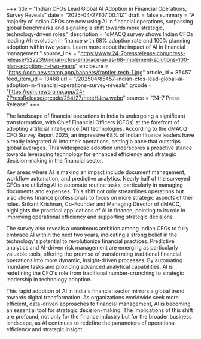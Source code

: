 +++
title = "Indian CFOs Lead Global AI Adoption in Financial Operations, Survey Reveals"
date = "2025-04-27T07:00:11Z"
draft = false
summary = "A majority of Indian CFOs are now using AI in financial operations, surpassing global benchmarks and signaling a shift towards more strategic, technology-driven roles."
description = "dMACQ survey shows Indian CFOs leading AI revolution in finance with 68% adoption rate and 100% planning adoption within two years. Learn more about the impact of AI in financial management."
source_link = "https://www.24-7pressrelease.com/press-release/522239/indian-cfos-embrace-ai-as-68-implement-solutions-100-plan-adoption-in-two-years"
enclosure = "https://cdn.newsramp.app/banners/frontier-tech-1.jpg"
article_id = 85457
feed_item_id = 13468
url = "/202504/85457-indian-cfos-lead-global-ai-adoption-in-financial-operations-survey-reveals"
qrcode = "https://cdn.newsramp.app/24-7PressRelease/qrcode/254/27/noteHJcw.webp"
source = "24-7 Press Release"
+++

<p>The landscape of financial operations in India is undergoing a significant transformation, with Chief Financial Officers (CFOs) at the forefront of adopting artificial intelligence (AI) technologies. According to the dMACQ CFO Survey Report 2025, an impressive 68% of Indian finance leaders have already integrated AI into their operations, setting a pace that outstrips global averages. This widespread adoption underscores a proactive stance towards leveraging technology for enhanced efficiency and strategic decision-making in the financial sector.</p><p>Key areas where AI is making an impact include document management, workflow automation, and predictive analytics. Nearly half of the surveyed CFOs are utilizing AI to automate routine tasks, particularly in managing documents and expenses. This shift not only streamlines operations but also allows finance professionals to focus on more strategic aspects of their roles. Srikant Krishnan, Co-Founder and Managing Director of dMACQ, highlights the practical applications of AI in finance, pointing to its role in improving operational efficiency and supporting strategic decisions.</p><p>The survey also reveals a unanimous ambition among Indian CFOs to fully embrace AI within the next two years, indicating a strong belief in the technology's potential to revolutionize financial practices. Predictive analytics and AI-driven risk management are emerging as particularly valuable tools, offering the promise of transforming traditional financial operations into more dynamic, insight-driven processes. By automating mundane tasks and providing advanced analytical capabilities, AI is redefining the CFO's role from traditional number-crunching to strategic leadership in technology adoption.</p><p>This rapid adoption of AI in India's financial sector mirrors a global trend towards digital transformation. As organizations worldwide seek more efficient, data-driven approaches to financial management, AI is becoming an essential tool for strategic decision-making. The implications of this shift are profound, not only for the finance industry but for the broader business landscape, as AI continues to redefine the parameters of operational efficiency and strategic insight.</p>